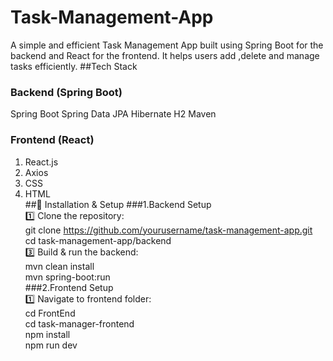 # Task-Management-App
A simple and efficient Task Management App built using Spring Boot for the backend and React for the frontend. It helps users add ,delete and manage tasks efficiently.
##Tech Stack
### Backend (Spring Boot)
Spring Boot
Spring Data JPA
Hibernate
H2
Maven
### Frontend (React)
1. React.js<br/>
2. Axios<br/>
3. CSS <br/>
4. HTML<br/>
##📌 Installation & Setup
###1.Backend Setup<br/>
1️⃣ Clone the repository:<br/>
git clone https://github.com/yourusername/task-management-app.git<br/>
cd task-management-app/backend<br/>
3️⃣ Build & run the backend:<br/>
mvn clean install  <br/>
mvn spring-boot:run<br/>
###2.Frontend Setup<br/>
1️⃣ Navigate to frontend folder:<br/>
cd FrontEnd<br/>
cd task-manager-frontend<br/>
npm install<br/>
npm run dev<br/>
